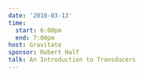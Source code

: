 ```yaml
---
date: '2018-03-13'
time:
  start: 6:00pm
  end: 7:00pm
host: Gravitate
sponsor: Robert Half
talk: An Introduction to Transducers
---
```

